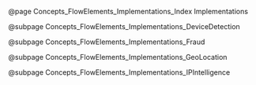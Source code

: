 @page Concepts_FlowElements_Implementations_Index Implementations

@subpage Concepts_FlowElements_Implementations_DeviceDetection

@subpage Concepts_FlowElements_Implementations_Fraud

@subpage Concepts_FlowElements_Implementations_GeoLocation

@subpage Concepts_FlowElements_Implementations_IPIntelligence
